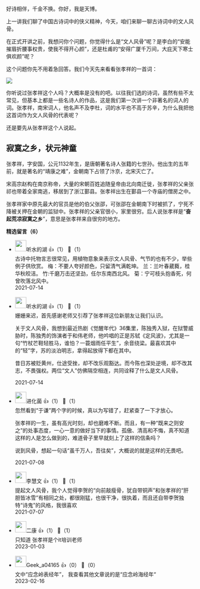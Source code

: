好诗相伴，千金不换。你好，我是天博。

上一讲我们聊了中国古诗词中的侠义精神，今天，咱们来聊一聊古诗词中的文人风骨。

在正式开讲之前，我想问你个问题，你觉得什么是“文人风骨”呢？是李白的“安能摧眉折腰事权贵，使我不得开心颜”，还是杜甫的“安得广厦千万间，大庇天下寒士俱欢颜”呢？

这个问题你先不用着急回答。我们今天先来看看张孝祥的一首词：

![](https://static001.geekbang.org/resource/image/41/ee/4128fccc313ded55a8e4a54db481afee.jpg?wh=1920x2023)

你听说过张孝祥这个人吗？大概率是没有的吧。以往我们选的诗词，虽然有些不太常见，但基本上都是一些名诗人的作品，这是我们第一次讲一个非著名的词人的词。张孝祥，南宋词人，他名声不及李杜，词的水平也不高于苏辛，为什么我把他这首词作为文人风骨的代表呢？

还是要先从张孝祥这个人说起。

## 寂寞之乡，状元神童

张孝祥，字安国，公元1132年生，是唐朝著名诗人张籍的七世孙。他出生的五年前，就是著名的“靖康之难”，金朝南下占领了汴京，北宋灭亡了。

宋高宗赵构在南京称帝，大量的宋朝百姓追随皇帝由北向南迁徙，张孝祥的父亲张祁也带着全家南逃，移居到了浙江鄞县。张孝祥出生在鄞县一个寺庙的僧房之中。

张孝祥家中原先最大的官员是他的伯父张邵，可张邵在金朝南下时被抓了，宁死不降被关押在金朝的监狱中。张孝祥的父亲官很小，家里很穷。后人说张孝祥是“**奋起荒凉寂寞之乡**”，意思是张孝祥来自很穷的地方。
<div><strong>精选留言（6）</strong></div><ul>
<li><img src="https://static001.geekbang.org/account/avatar/00/16/e8/c9/59bcd490.jpg" width="30px"><span>听水的湖</span> 👍（1） 💬（1）<div>古诗中托物言志很常见，用植物意象来表示文人风骨、气节的也有不少，举些例子供欣赏。
梅：不要人夸好颜色，只留清气满乾坤。
兰：兰叶春葳蕤，桂华秋皎洁。
竹:千磨万击还坚劲，任尔东南西北风。
菊：宁可枝头抱香死，何曾吹落北风中。</div>2021-07-14</li><br/><li><img src="https://static001.geekbang.org/account/avatar/00/16/e8/c9/59bcd490.jpg" width="30px"><span>听水的湖</span> 👍（1） 💬（1）<div>姗姗来迟，首先感谢老师又引荐了张孝祥这位新朋友让我们认识。

关于文人风骨，我想到最近热剧《觉醒年代》36集里，陈独秀入狱，在狱警威胁时，陈独秀的饰演者于和伟老师，他吟唱的正是苏轼《定风波》，尤其是一句“竹杖芒鞋轻胜马，谁怕？一蓑烟雨任平生”，余音绕梁。最喜欢其中的“轻”字，苏的淡泊明志，拿得起放得下都在其中。

昔日苏被贬黄州，仕途受挫，却不改乐观豁达。而今陈也深处逆境，却不改其志，不畏强权。两位“文人”仿佛隔空相连，共同诠释了什么是文人风骨。


</div>2021-07-14</li><br/><li><img src="https://static001.geekbang.org/account/avatar/00/13/7b/bd/ccb37425.jpg" width="30px"><span>进化菌</span> 👍（1） 💬（1）<div>忽然看到“于谦”两个字的时候，真以为写错了，赶紧查了一下才放心。

张孝祥的一生，虽有高光时刻，却也磨难不断。而且，有一种“既来之则安之”的处事态度，一心一意的做好当下的事情。孤傲、清高和不悔，真不知道这样的人是怎么做到的，难道骨子里早就刻上了这样的信条吗？

说到风骨，想起一句话“虽千万人，吾往矣”，大概说的就是这样的无畏吧。</div>2021-07-08</li><br/><li><img src="https://thirdwx.qlogo.cn/mmopen/vi_32/MpF5Hia4Qwibdice7Qibk3iamUVZY3KglCymK67n5YEvZjX8GbFY1J2f1RGTbNibpnvicxYZGoJL7oicfbpBIfWTCe7Gbw/132" width="30px"><span>李慧文</span> 👍（1） 💬（1）<div>提起文人风骨，我个人觉得李贺的“向前敲瘦骨，犹自带铜声”和张孝祥的“肝胆皆冰雪”有相同之处，都很刚猛，也很干净，很执着，而且还自带李贺独特“诗鬼”的风格，我很喜欢</div>2021-07-07</li><br/><li><img src="https://static001.geekbang.org/account/avatar/00/10/bf/19/24cc3e7c.jpg" width="30px"><span>二康</span> 👍（1） 💬（1）<div>只知道 张孝祥是个it培训老师 </div>2023-01-03</li><br/><li><img src="https://static001.geekbang.org/account/avatar/00/11/0a/d8/9e464759.jpg" width="30px"><span>Geek_a04165</span> 👍（0） 💬（0）<div>文中“应念岭表经年”， 我查看其他文章说的是“应念岭海经年“</div>2023-02-16</li><br/>
</ul>